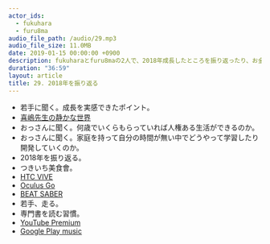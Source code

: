 ```yaml
---
actor_ids:
  - fukuhara
  - furu8ma
audio_file_path: /audio/29.mp3
audio_file_size: 11.0MB
date: 2019-01-15 00:00:00 +0900
description: fukuharaとfuru8maの2人で、2018年成長したところを振り返ったり、お金の話をしたりしました。
duration: "36:59"
layout: article
title: 29. 2018年を振り返る
---
```


- 若手に聞く。成長を実感できたポイント。
- [喜嶋先生の静かな世界](https://www.amazon.co.jp/dp/B00GD6ES2Q/ref=dp-kindle-redirect?_encoding=UTF8&btkr=1)
- おっさんに聞く。何歳でいくらもらっていれば人権ある生活ができるのか。
- おっさんに聞く。家庭を持って自分の時間が無い中でどうやって学習したり開発していくのか。
- 2018年を振り返る。
- つきいち美食會。
- [HTC VIVE](https://www.vive.com/jp/)
- [Oculus Go](https://www.oculus.com/go/)
- [BEAT SABER](http://beatsaber.com/)
- 若手、走る。
- 専門書を読む習慣。
- [YouTube Premium](https://www.youtube.com/red?gl=JP&hl=ja)
- [Google Play music](https://play.google.com/store/music?hl=ja)



